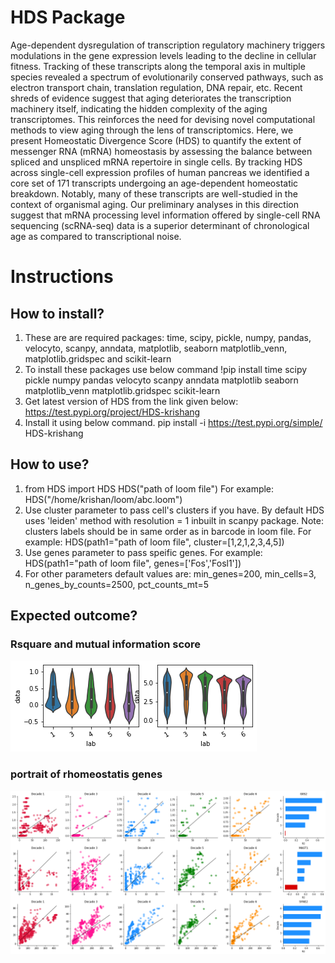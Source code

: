 # HDS Package

Age-dependent dysregulation of transcription regulatory machinery triggers modulations in the gene expression levels leading to the decline in cellular fitness. Tracking of these transcripts along the temporal axis in multiple species revealed a spectrum of evolutionarily conserved pathways, such as electron transport chain, translation regulation, DNA repair, etc. Recent shreds of evidence suggest that aging deteriorates the transcription machinery itself, indicating the hidden complexity of the aging transcriptomes. This reinforces the need for devising novel computational methods to view aging through the lens of transcriptomics. Here, we present Homeostatic Divergence Score (HDS) to quantify the extent of messenger RNA (mRNA) homeostasis by assessing the balance between spliced and unspliced mRNA repertoire in single cells. By tracking HDS across single-cell expression profiles of human pancreas we identified a core set of 171 transcripts undergoing an age-dependent homeostatic breakdown. Notably, many of these transcripts are well-studied in the context of organismal aging. Our preliminary analyses in this direction suggest that mRNA processing level information offered by single-cell RNA sequencing (scRNA-seq) data is a superior determinant of chronological age as compared to transcriptional noise.

# Instructions

## How to install?
1. These are are required packages: 
	time, scipy, pickle, numpy, pandas, velocyto, scanpy, anndata, matplotlib, seaborn matplotlib_venn, 		matplotlib.gridspec and scikit-learn
2. To install these packages use below command
	!pip install time scipy pickle numpy pandas velocyto scanpy anndata matplotlib seaborn matplotlib_venn 		matplotlib.gridspec scikit-learn
3. Get latest version of HDS from the link given below:
	https://test.pypi.org/project/HDS-krishang
4. Install it using below command.
	pip install -i https://test.pypi.org/simple/ HDS-krishang

## How to use?
1. from HDS import HDS
   HDS("path of loom file") 
   For example: HDS("/home/krishan/loom/abc.loom")
2. Use cluster parameter to pass cell's clusters if you have. By default  HDS uses 'leiden' method with resolution = 	1 inbuilt in scanpy package. Note: clusters labels should be in same order as in barcode in loom file.
   For example:
   HDS(path1="path of loom file", cluster=[1,2,1,2,3,4,5])
3. Use genes parameter to pass speific genes.
   For example:
   HDS(path1="path of loom file", genes=['Fos','Fosl1'])
4. For other parameters default values are:
   min_genes=200, min_cells=3, n_genes_by_counts=2500, pct_counts_mt=5
   
## Expected outcome?
### Rsquare and mutual information score
![Rsquare and mutual information score](https://github.com/krishan57gupta/HDS/blob/main/images/violin_plot.png)
### portrait of rhomeostatis genes
![portrait of rhomeostatis genes](https://github.com/krishan57gupta/HDS/blob/main/images/HDS.png?raw=true)



